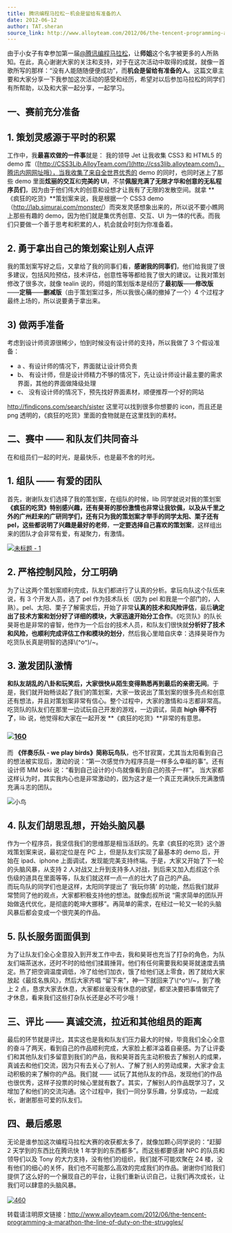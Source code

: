 ```yaml
---
title: 腾讯编程马拉松－机会是留给有准备的人
date: 2012-06-12
author: TAT.sheran
source_link: http://www.alloyteam.com/2012/06/the-tencent-programming-a-marathon-the-line-of-duty-on-the-struggles/
---
```


<!-- {% raw %} - for jekyll -->

 由于小女子有幸参加第一届[@腾讯编程马拉松](http://t.qq.com/hackathon)，让**师姐**这个名字被更多的人所熟知。在此，真心谢谢大家的关注和支持，对于在这次活动中取得的成就，就像一首歌所写的那样：“没有人能随随便便成功”，而**机会是留给有准备的人**。这篇文章主要和大家分享一下我参加这次活动的感受和经历，希望对以后参加马拉松的同学们有所帮助，以及和大家一起分享，一起学习。

## **一、赛前充分准备**

## 1. 策划灵感源于平时的积累

工作中，我**最喜欢做的一件事**就是： 我的领导 Jet 让我收集 CSS3 和 HTML5 的 demo 库（[http://CSS3Lib.AlloyTeam.com/](http://css3lib.alloyteam.com/)，腾讯内网网址哦），当我收集了来自全世界优秀的 demo 的同时，也同时迷上了那些 demo 里面**炫丽的交互**和**完美的 UI**，不禁**佩服充满了无限才华和创意的无私程序员们**，因为由于他们伟大的创意和设想才让我有了无限的发散空间。就拿 **《疯狂的吃货》**策划案来说，我是根据一个 CSS3 demo（<http://lab.simurai.com/monster/>）而突发灵感想象出来的，所以说不要小瞧网上那些有趣的 demo，因为他们就是集优秀创意、交互、UI 为一体的代表。而我们只要做一个善于思考和积累的人，机会就会时刻为你准备着。

## 2. 勇于拿出自己的策划案让别人点评

我的策划案写好之后，又拿给了我的同事们看，**感谢我的同事们**，他们给我提了很多建议，包括风险预估，技术评估，创意性等等都给我了很大的建议。让我对策划修改了很多次，就像 tealin 说的，师姐的策划版本是经历了**最初版**——**修改版**——**定稿**——**删减版**（由于策划案过多，所以我很心痛的撤掉了一个）4 个过程才最终上场的，所以说要勇于拿出来。

## 3) 做两手准备

考虑到设计师资源很稀少，怕到时候没有设计师的支持，所以我做了 3 个假设准备：

-   a 、有设计师的情况下，界面就让设计师负责
-   b、 有设计师，但是设计师精力不够的情况下，先让设计师设计最主要的需求界面，其他的界面做降级处理
-   c、 没有设计师的情况下，预先找好界面素材，顺便推荐一个好的网站

<http://findicons.com/search/sister> 这里可以找到很多你想要的 icon，而且还是 png 透明的，《疯狂的吃货》里面的食物就是在这里找到的素材。

## **二、赛中 —— 和队友们共同奋斗**

在和组员们一起的时光，是最快乐，也是最不舍的时光。

## 1. 组队 —— 有爱的团队

首先，谢谢队友们选择了我的策划案，在组队的时候，lib 同学就说对我的策划案 **《疯狂的吃货》**特别感兴趣，还有昊哥的那份激情也非常让我钦佩，以及从千里之外的广州赶来的广研同学们，还有只为我的策划案才举手的同学太阳、栗子还有 pel，这些都说明了**兴趣是最好的老师**，**一定要选择自己喜欢的策划案**，这样组出来的团队才会非常有爱，有凝聚力，有激情。

[![](http://www.alloyteam.com/wp-content/uploads/2012/06/未标题-1-300x126.jpg "未标题 - 1")](http://www.alloyteam.com/wp-content/uploads/2012/06/未标题-1.jpg)

## 2. 严格控制风险，分工明确

为了让这两个策划案顺利完成，队友们都进行了认真的分析。拿玩鸟队这个队伍来说，有 3 个开发人员，选了 pel 作为技术队长（因为 pel 和我是一个部门的，人熟）。pel、太阳、栗子了解需求后，开始了非常**认真的技术和风险评估**，最后**确定出了技术方案和划分好了详细的模块，大家迅速开始分工合作**。《吃货队》的队长昊哥也是非常的睿智，他作为一个后台的技术人员，和队友们很快就**分析好了技术和风险，也顺利完成评估工作和模块的划分**，然后我心里暗自庆幸：选择昊哥作为吃货队长真是明智的选择\\(^o^)/~。

## 3. 激发团队激情

**和队友胡乱的八卦和玩笑后，大家很快从陌生变得熟悉再到最后的亲密无间**。于是，我们就开始畅谈起了我们的策划案，大家一致说出了策划案的很多亮点和创意还有想法，并且对策划案非常有信心。整个过程中，大家的激情和斗志都非常高。  
吃货队的队友们在那里一边试玩自己开发的游戏，一边调试，简直 **high 得不行了**，lib 说，他觉得和大家在一起开发 **《疯狂的吃货》**非常的有意思。

### [![](http://www.alloyteam.com/wp-content/uploads/2012/06/160.jpg "160")](http://www.alloyteam.com/wp-content/uploads/2012/06/160.jpg)

而 **《伴奏乐队 - we play birds》**简称**玩鸟队**，也不甘寂寞，尤其当太阳看到自己的想法被实现后，激动的说：“第一次感觉作为程序员是一样多么幸福的事”。还有设计师 MM beki 说：“看到自己设计的小鸟就像看到自己的孩子一样”。 当大家都这样认为时，其实我内心也是非常激动的，因为这才是一个真正充满快乐充满激情充满斗志的团队。

![](http://www.alloyteam.com/wp-content/uploads/2012/06/小鸟-300x155.jpg "小鸟")

## 4. 队友们胡思乱想，开始头脑风暴

作为一个程序员，我坚信我们的思维那是相当活跃的。先拿《疯狂的吃货》这个游戏策划案来说，最初定位是在 PC 上，但是队友们实现了最基本的 demo 后，开始在 ipad、iphone 上面调试，发现能完美支持终端。于是，大家又开始了下一轮的头脑风暴，从支持 2 人对战又上升到支持多人对战，到后来又加入彪叔这个杀伤级的道具在里面等等，队友们就这样一点一点的壮大了自己的产品。  
而玩鸟队的同学们也是这样，太阳同学提出了 ‘我玩你猜’ 的功能，然后我们就非常赞同了他的观点，大家都积极支持他的想法。就像彪叔所说 “需求简单的团队开始做迭代优化，是彻底的乾坤大挪移”。再简单的需求，在经过一轮又一轮的头脑风暴后都会变成一个很完美的作品。

## 5. 队长服务面面俱到

为了让队友们全心全意投入到开发工作中去，我和昊哥也充当了打杂的角色，为队友们端茶送水，还时不时的给他们揉肩捶背。他们有任何需要我和昊哥就速度去搞定。热了把空调温度调低，冷了给他们加衣，饿了给他们送上零食，困了就给大家放起《最炫名族风》，然后大家齐唱 “留下来”，神一下就回来了\\(^o^)/~，到了晚上 2 点，恳求大家去休息，大家都丝毫没有休息的欲望，都坚决要把事情做完了才休息，看来我们这些打杂队长还是必不可少哦！

## **三、评比 —— 真诚交流，拉近和其他组员的距离**

最后的环节就是评比，其实这也是我和队友们压力最大的时候，毕竟我们全心全意的奋斗了两天，看到自己的作品顺利完成，大家脸上都洋溢着自豪感。为了让评委们和其他队友们多留意到我们的产品，我和昊哥首先主动积极去了解别人的成果，真诚去和他们交流，因为只有去关心了别人、了解了别人的劳动成果，大家才会主动积极的来了解你的产品。我们就 —— 试玩了其他队友的作品，发现他们的作品也很优秀，这样子投票的时候心里就有数了。其实，了解别人的作品既学习了，又增加了和他们的交流沟通。这个过程中，我们一同分享乐趣，分享成功，一起成长，谢谢那些可爱的队友们。

## **四、最后感恩**

无论是谁参加这次编程马拉松大赛的收获都太多了，就像加颗心同学说的：“赶脚 2 天学到的东西比在腾讯快 1 年学到的东西都多”。而这些都要感谢 NPC 的队员和领导们以及 Tony 的大力支持，没有他们的组织，我们就不可能欢聚在 24 楼，没有他们的细心的关怀，我们也不可能那么高效的完成我们的作品。谢谢你们给我们提供了这么好的一个展现自己的平台，让我们重新认识自己，让我们再次成长，让我们可以肆意的头脑风暴。  
[  
](http://www.alloyteam.com/wp-content/uploads/2012/06/460.jpg)[![](http://www.alloyteam.com/wp-content/uploads/2012/06/460.jpg "460")](http://www.alloyteam.com/wp-content/uploads/2012/06/460.jpg)

转载请注明原文链接：<http://www.alloyteam.com/2012/06/the-tencent-programming-a-marathon-the-line-of-duty-on-the-struggles/>


<!-- {% endraw %} - for jekyll -->